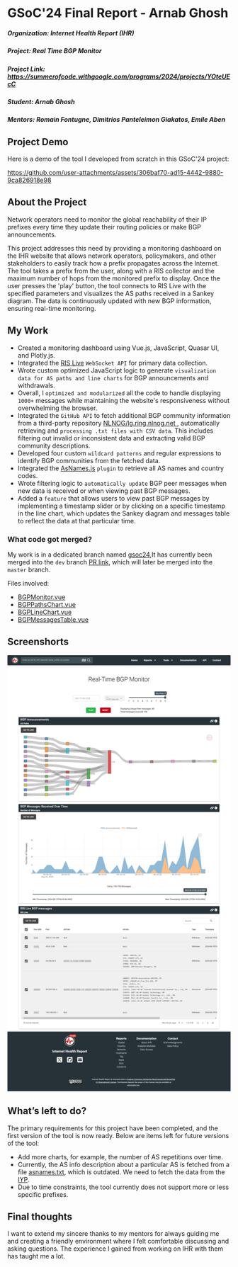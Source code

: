 # GSoC'24 Final Report - Arnab Ghosh
##### Organization: Internet Health Report (IHR)
##### Project: Real Time BGP Monitor
##### Project Link: https://summerofcode.withgoogle.com/programs/2024/projects/YOteUEcC
##### Student: Arnab Ghosh
##### Mentors: Romain Fontugne, Dimitrios Panteleimon Giakatos, Emile Aben

## Project Demo
Here is a demo of the tool I developed from scratch in this GSoC'24 project:

<!--[![GSoC-2024 BGP Monitor demo by Arnab Ghosh](assets/Demo.png)](https://www.youtube.com/watch?v=ExhmUMzpLWs "GSoC-2024 BGP Monitor demo by Arnab Ghosh")-->

https://github.com/user-attachments/assets/306baf70-ad15-4442-9880-9ca826918e98


## About the Project
Network operators need to monitor the global reachability of their IP prefixes every time they update their routing policies or make BGP announcements.

This project addresses this need by providing a monitoring dashboard on the IHR website that allows network operators, policymakers, and other
stakeholders to easily track how a prefix propagates across the Internet. The tool takes a prefix from the user, along with a RIS collector and the maximum number of hops from the monitored prefix to display. Once the user presses the 'play' button, the tool connects to RIS Live with the specified parameters and visualizes the AS paths received in a Sankey diagram. The data is continuously updated with new BGP information, ensuring real-time monitoring.

## My Work
* Created a monitoring dashboard using Vue.js, JavaScript, Quasar UI, and Plotly.js.
* Integrated the [RIS Live](https://ris-live.ripe.net/) `WebSocket API` for primary data collection.
* Wrote custom optimized JavaScript logic to generate `visualization data for AS paths and line charts` for BGP announcements and withdrawals.
* Overall, I `optimized and modularized` all the code to handle displaying `1000+` messages while maintaining the website's responsiveness without overwhelming the browser.
* Integrated the `GitHub API` to fetch additional BGP community information from a third-party repository [NLNOG/lg.ring.nlnog.net
](https://github.com/NLNOG/lg.ring.nlnog.net/tree/main/communities), automatically retrieving and `processing .txt files with CSV data`. This includes filtering out invalid or inconsistent data and extracting valid BGP community descriptions.
* Developed four custom `wildcard patterns` and regular expressions to identify BGP communities from the fetched data.
* Integrated the [AsNames.js](https://github.com/InternetHealthReport/ihr-website/blob/gsoc24/src/plugins/AsNames.js) `plugin` to retrieve all AS names and country codes.
* Wrote filtering logic to `automatically update` BGP peer messages when new data is received or when viewing past BGP messages.
* Added a `feature` that allows users to view past BGP messages by implementing a timestamp slider or by clicking on a specific timestamp in the line chart, which updates the Sankey diagram and messages table to reflect the data at that particular time.

### What code got merged?
My work is in a dedicated branch named [gsoc24](https://github.com/InternetHealthReport/ihr-website/tree/gsoc24),It has currently been merged into the `dev` branch [PR link](https://github.com/InternetHealthReport/ihr-website/pull/828), which will later be merged into the `master` branch.
<!--Initilay the project was in a single file and later it was splited into four separate files and was merged into [dev](https://github.com/InternetHealthReport/ihr-website/tree/dev) branch [PR link](https://github.com/InternetHealthReport/ihr-website/pull/828)-->
Files involved:

* [BGPMonitor.vue](https://github.com/InternetHealthReport/ihr-website/blob/gsoc24/src/views/BGPMonitor.vue)
* [BGPPathsChart.vue](https://github.com/InternetHealthReport/ihr-website/blob/gsoc24/src/components/charts/BGPPathsChart.vue)
* [BGPLineChart.vue](https://github.com/InternetHealthReport/ihr-website/blob/gsoc24/src/components/charts/BGPLineChart.vue)
* [BGPMessagesTable.vue](https://github.com/InternetHealthReport/ihr-website/blob/gsoc24/src/components/tables/BGPMessagesTable.vue)

## Screenshorts
![GSoC'24 SS](assets/GSoC'24%20SS.jpg)

## What’s left to do?
The primary requirements for this project have been completed, and the first version of the tool is now ready. Below are items left for future versions of the tool:
* Add more charts, for example, the number of AS repetitions over time.
* Currently, the AS info description about a particular AS is fetched from a file [asnames.txt](https://github.com/InternetHealthReport/ihr-website/blob/gsoc24/public/data/asnames.txt), which is outdated. We need to fetch the data from the [IYP](https://github.com/InternetHealthReport/internet-yellow-pages).
* Due to time constraints, the tool currently does not support more or less specific prefixes.

## Final thoughts
I want to extend my sincere thanks to my mentors for always guiding me and creating a friendly environment where I felt comfortable discussing and asking questions. The experience I gained from working on IHR with them has taught me a lot.
